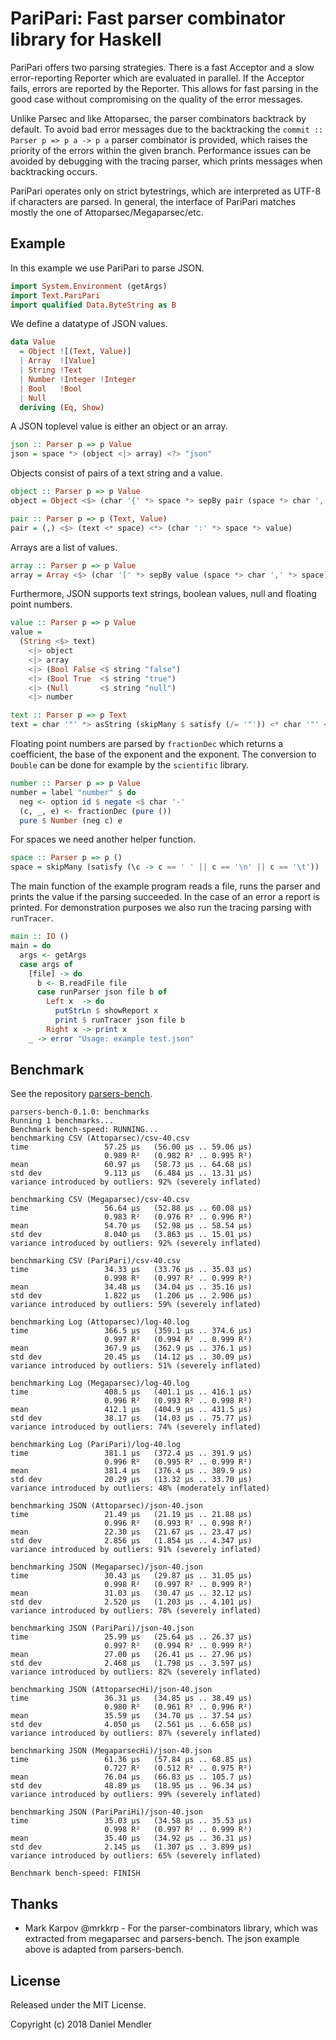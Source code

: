 # PariPari: Fast parser combinator library for Haskell

PariPari offers two parsing strategies. There is a fast Acceptor and a slow error-reporting Reporter which are evaluated in parallel. If the Acceptor fails, errors are reported by the Reporter.
This allows for fast parsing in the good case without compromising on the quality of the error messages.

Unlike Parsec and like Attoparsec, the parser combinators backtrack by default. To avoid bad error messages due to the backtracking the `commit :: Parser p => p a -> p a` parser combinator is provided, which raises the priority of the errors within the given branch. Performance issues can be avoided by debugging with the tracing parser, which prints messages when backtracking occurs.

PariPari operates only on strict bytestrings, which are interpreted as UTF-8 if characters are parsed.
In general, the interface of PariPari matches mostly the one of Attoparsec/Megaparsec/etc.

## Example

In this example we use PariPari to parse JSON.

``` haskell
import System.Environment (getArgs)
import Text.PariPari
import qualified Data.ByteString as B
```

We define a datatype of JSON values.

``` haskell
data Value
  = Object ![(Text, Value)]
  | Array  ![Value]
  | String !Text
  | Number !Integer !Integer
  | Bool   !Bool
  | Null
  deriving (Eq, Show)
```

A JSON toplevel value is either an object or an array.

``` haskell
json :: Parser p => p Value
json = space *> (object <|> array) <?> "json"
```

Objects consist of pairs of a text string and a value.

``` haskell
object :: Parser p => p Value
object = Object <$> (char '{' *> space *> sepBy pair (space *> char ',' *> space) <* space <* char '}') <?> "object"

pair :: Parser p => p (Text, Value)
pair = (,) <$> (text <* space) <*> (char ':' *> space *> value)
```

Arrays are a list of values.

``` haskell
array :: Parser p => p Value
array = Array <$> (char '[' *> sepBy value (space *> char ',' *> space) <* space <* char ']') <?> "array"
```

Furthermore, JSON supports text strings, boolean values, null and floating point numbers.

``` haskell
value :: Parser p => p Value
value =
  (String <$> text)
    <|> object
    <|> array
    <|> (Bool False <$ string "false")
    <|> (Bool True  <$ string "true")
    <|> (Null       <$ string "null")
    <|> number

text :: Parser p => p Text
text = char '"' *> asString (skipMany $ satisfy (/= '"')) <* char '"' <?> "text"
```

Floating point numbers are parsed by `fractionDec` which returns a coefficient,
the base of the exponent and the exponent. The conversion to `Double` can be done
for example by the `scientific` library.

``` haskell
number :: Parser p => p Value
number = label "number" $ do
  neg <- option id $ negate <$ char '-'
  (c, _, e) <- fractionDec (pure ())
  pure $ Number (neg c) e
```

For spaces we need another helper function.

``` haskell
space :: Parser p => p ()
space = skipMany (satisfy (\c -> c == ' ' || c == '\n' || c == '\t'))
```

The main function of the example program reads a file, runs the parser
and prints the value if the parsing succeeded.
In the case of an error a report is printed. For demonstration purposes
we also run the tracing parsing with `runTracer`.

``` haskell
main :: IO ()
main = do
  args <- getArgs
  case args of
    [file] -> do
      b <- B.readFile file
      case runParser json file b of
        Left x  -> do
          putStrLn $ showReport x
          print $ runTracer json file b
        Right x -> print x
    _ -> error "Usage: example test.json"
```

## Benchmark

See the repository [parsers-bench](https://github.com/minad/parsers-bench/).

```
parsers-bench-0.1.0: benchmarks
Running 1 benchmarks...
Benchmark bench-speed: RUNNING...
benchmarking CSV (Attoparsec)/csv-40.csv
time                 57.25 μs   (56.00 μs .. 59.06 μs)
                     0.989 R²   (0.982 R² .. 0.995 R²)
mean                 60.97 μs   (58.73 μs .. 64.68 μs)
std dev              9.113 μs   (6.484 μs .. 13.31 μs)
variance introduced by outliers: 92% (severely inflated)

benchmarking CSV (Megaparsec)/csv-40.csv
time                 56.64 μs   (52.88 μs .. 60.08 μs)
                     0.983 R²   (0.976 R² .. 0.996 R²)
mean                 54.70 μs   (52.98 μs .. 58.54 μs)
std dev              8.040 μs   (3.863 μs .. 15.01 μs)
variance introduced by outliers: 92% (severely inflated)

benchmarking CSV (PariPari)/csv-40.csv
time                 34.33 μs   (33.76 μs .. 35.03 μs)
                     0.998 R²   (0.997 R² .. 0.999 R²)
mean                 34.48 μs   (34.04 μs .. 35.16 μs)
std dev              1.822 μs   (1.206 μs .. 2.906 μs)
variance introduced by outliers: 59% (severely inflated)

benchmarking Log (Attoparsec)/log-40.log
time                 366.5 μs   (359.1 μs .. 374.6 μs)
                     0.997 R²   (0.994 R² .. 0.999 R²)
mean                 367.9 μs   (362.9 μs .. 376.1 μs)
std dev              20.45 μs   (14.12 μs .. 30.09 μs)
variance introduced by outliers: 51% (severely inflated)

benchmarking Log (Megaparsec)/log-40.log
time                 408.5 μs   (401.1 μs .. 416.1 μs)
                     0.996 R²   (0.993 R² .. 0.998 R²)
mean                 412.1 μs   (404.9 μs .. 431.5 μs)
std dev              38.17 μs   (14.03 μs .. 75.77 μs)
variance introduced by outliers: 74% (severely inflated)

benchmarking Log (PariPari)/log-40.log
time                 381.1 μs   (372.4 μs .. 391.9 μs)
                     0.996 R²   (0.995 R² .. 0.999 R²)
mean                 381.4 μs   (376.4 μs .. 389.9 μs)
std dev              20.29 μs   (13.32 μs .. 33.70 μs)
variance introduced by outliers: 48% (moderately inflated)

benchmarking JSON (Attoparsec)/json-40.json
time                 21.49 μs   (21.19 μs .. 21.88 μs)
                     0.996 R²   (0.993 R² .. 0.998 R²)
mean                 22.30 μs   (21.67 μs .. 23.47 μs)
std dev              2.856 μs   (1.854 μs .. 4.347 μs)
variance introduced by outliers: 91% (severely inflated)

benchmarking JSON (Megaparsec)/json-40.json
time                 30.43 μs   (29.87 μs .. 31.05 μs)
                     0.998 R²   (0.997 R² .. 0.999 R²)
mean                 31.03 μs   (30.47 μs .. 32.12 μs)
std dev              2.520 μs   (1.203 μs .. 4.101 μs)
variance introduced by outliers: 78% (severely inflated)

benchmarking JSON (PariPari)/json-40.json
time                 25.99 μs   (25.64 μs .. 26.37 μs)
                     0.997 R²   (0.994 R² .. 0.999 R²)
mean                 27.00 μs   (26.41 μs .. 27.96 μs)
std dev              2.468 μs   (1.798 μs .. 3.597 μs)
variance introduced by outliers: 82% (severely inflated)

benchmarking JSON (AttoparsecHi)/json-40.json
time                 36.31 μs   (34.85 μs .. 38.49 μs)
                     0.980 R²   (0.961 R² .. 0.996 R²)
mean                 35.59 μs   (34.70 μs .. 37.54 μs)
std dev              4.050 μs   (2.561 μs .. 6.658 μs)
variance introduced by outliers: 87% (severely inflated)

benchmarking JSON (MegaparsecHi)/json-40.json
time                 61.36 μs   (57.84 μs .. 68.85 μs)
                     0.727 R²   (0.512 R² .. 0.975 R²)
mean                 76.04 μs   (66.83 μs .. 105.7 μs)
std dev              48.89 μs   (18.95 μs .. 96.34 μs)
variance introduced by outliers: 99% (severely inflated)

benchmarking JSON (PariPariHi)/json-40.json
time                 35.03 μs   (34.58 μs .. 35.53 μs)
                     0.998 R²   (0.997 R² .. 0.999 R²)
mean                 35.40 μs   (34.92 μs .. 36.31 μs)
std dev              2.145 μs   (1.307 μs .. 3.899 μs)
variance introduced by outliers: 65% (severely inflated)

Benchmark bench-speed: FINISH
```

## Thanks

* Mark Karpov @mrkkrp - For the parser-combinators library, which was extracted from megaparsec and parsers-bench.
  The json example above is adapted from parsers-bench.

## License

Released under the MIT License.

Copyright (c) 2018 Daniel Mendler
